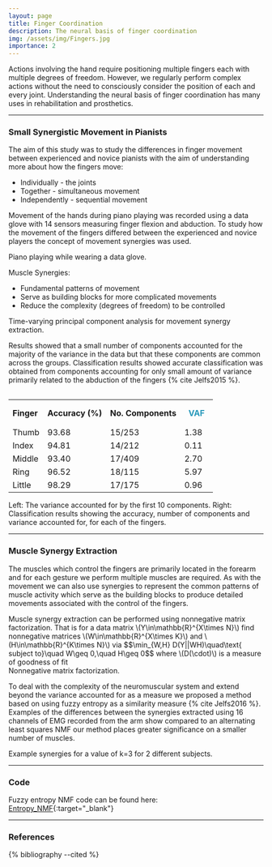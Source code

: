 ```yaml
---
layout: page
title: Finger Coordination
description: The neural basis of finger coordination
img: /assets/img/Fingers.jpg
importance: 2
---
```


Actions involving the hand require positioning multiple fingers each with multiple degrees of freedom. However, we regularly perform complex actions without the need to consciously consider the position of each and every joint. Understanding the neural basis of finger coordination has many uses in rehabilitation and prosthetics.

---

### Small Synergistic Movement in Pianists
<div class="row align-items-center justify-content-center">
  <div class="col-sm-8 mt-3 mt-md-0"><p>The aim of this study was to study the differences in finger movement between experienced and novice pianists with the aim of understanding more about how the fingers move:
    <ul><li>Individually - the joints</li>
      <li>Together - simultaneous movement</li>
      <li>Independently - sequential movement</li></ul></p>
    <p>Movement of the hands during piano playing was recorded using a data glove with 14 sensors measuring finger flexion and abduction. To study how the movement of the fingers differed between the experienced and novice players the concept of movement synergies was used.</p></div>
  <div class="col-sm-4 mt-3 mt-md-0"><img class="img-fluid rounded z-depth-1 p-2" src="{{ '/assets/img/Fingers.jpg' | relative_url }}" alt="" title="Data glove piano playing"/></div>
</div>
<div class="caption text-right">
    Piano playing while wearing a data glove.
</div>

Muscle Synergies:

* Fundamental patterns of movement
* Serve as building blocks for more complicated movements
* Reduce the complexity (degrees of freedom) to be controlled

<div class="row justify-content-center">
  <div class="col-sm-10 mt-3 mt-md-0"><img class="img-fluid rounded z-depth-1 p-2" src="{{ '/assets/img/TV_PCA.png' | relative_url }}" alt="" title="Time-varying PCA"/></div>
</div>
<div class="caption text-right">
    Time-varying principal component analysis for movement synergy extraction.
</div>

Results showed that a small number of components accounted for the majority of the variance in the data but that these components are common across the groups. Classification results showed accurate classification was obtained from components accounting for only small amount of variance primarily related to the abduction of the fingers {% cite Jelfs2015 %}.

<div class="row align-items-center">
  <div class="col-sm-6 mt-3 mt-md-0"><img class="img-fluid rounded z-depth-1 p-2" src="{{ '/assets/img/VAF-10.png' | relative_url }}" alt="" title="Variance accounted for"/></div>
  <div class="col-sm-6 mt-3 mt-md0 table-responsive"><table table-sm table-borderless class="project-table">
    <tr><th style="text-align:left;">Finger</th><th>Accuracy (%)</th><th>No. Components</th><th style="padding:1rem;color:#2698BA;">VAF</th></tr>
    <tr><td style="text-align:left;">Thumb</td><td>93.68</td><td>15/253</td><td>1.38</td></tr>
    <tr><td style="text-align:left;">Index</td><td>94.81</td><td>14/212</td><td>0.11</td></tr>
    <tr><td style="text-align:left;">Middle</td><td>93.40</td><td>17/409</td><td>2.70</td></tr>
    <tr><td style="text-align:left;">Ring</td><td>96.52</td><td>18/115</td><td>5.97</td></tr>
    <tr><td style="text-align:left;">Little</td><td>98.29</td><td>17/175</td><td>0.96</td></tr>
  </table></div>
</div>
<div class="caption text-right">
    Left: The variance accounted for by the first 10 components. Right: Classification results showing the accuracy, number of components and variance accounted for, for each of the fingers.
</div>

---

### Muscle Synergy Extraction
The muscles which control the fingers are primarily located in the forearm and for each gesture we perform multiple muscles are required. As with the movement we can also use synergies to represent the common patterns of muscle activity which serve as the building blocks to produce detailed movements associated with the control of the fingers.

<div class="row align-items-center justify-content-center">
  <div class="col-sm-5 mt-3 mt-md-0"><img class="img-fluid rounded z-depth-1 p-2" src="{{ '/assets/img/NMFDiagram.png' | relative_url }}" alt="" title="NMF Diagram"/></div>
  <div class="col-sm-7 mt-3 mt-md-0">Muscle synergy extraction can be performed using nonnegative matrix factorization. That is for a data matrix \(Y\in\mathbb{R}^{X\times N}\) find nonnegative matrices \(W\in\mathbb{R}^{X\times K}\) and \(H\in\mathbb{R}^{K\times N}\) via $$\min_{W,H} D(Y||WH)\quad\text{ subject to}\quad W\geq 0,\quad H\geq 0$$
  where \(D(\cdot)\) is a measure of goodness of fit</div>
</div>
<div class="caption text-left">
    Nonnegative matrix factorization.
</div>

To deal with the complexity of the neuromuscular system and extend beyond the variance accounted for as a measure we proposed a method based on using fuzzy entropy as a similarity measure {% cite Jelfs2016 %}. Examples of the differences between the synergies extracted using 16 channels of EMG recorded from the arm show compared to an alternating least squares NMF our method places greater significance on a smaller number of muscles.

<div class="row justify-content-center">
  <div class="col-sm-10 mt-3 mt-md-0"><img class="img-fluid rounded z-depth-1 p-2" src="{{ '/assets/img/Subj1_K3.png' | relative_url }}" alt="" title="Synergies for Subject 1"/></div>
</div>
<div class="row justify-content-center mt-3">
  <div class="col-sm-10 mt-3 mt-md-0"><img class="img-fluid rounded z-depth-1 p-2" src="{{ '/assets/img/Subj2_K3.png' | relative_url }}" alt="" title="Synergies for Subject 2"/></div>
</div>
<div class="caption text-right">
    Example synergies for a value of k=3 for 2 different subjects.
</div>

---

### Code
Fuzzy entropy NMF code can be found here: [Entropy_NMF](https://github.com/beteje/Entropy_NMF){:target="_blank"}

---

### References
<div class="references">
  {% bibliography --cited %}
</div>
